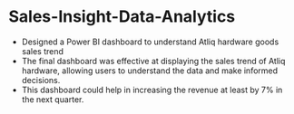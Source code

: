 # Sales-Insight-Data-Analytics

  - Designed a Power BI dashboard to understand Atliq hardware goods sales trend
  - The final dashboard was effective at displaying the sales trend of Atliq hardware,   allowing users to understand the data and make informed decisions.
  - This dashboard could help in increasing the revenue at least by 7% in the next       quarter.
